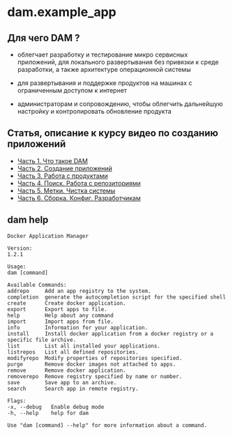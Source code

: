 # dam.example_app

## Для чего DAM ?

* облегчает разработку и тестирование микро сервисных приложений,
  для локального развертывания без привязки к среде разработки,
  а также архитектуре операционной системы

* для развертывания и поддержке продуктов на машинах с ограниченным доступом к интернет

* администраторам и сопровождению, чтобы облегчить дальнейшую настройку и контролировать обновление продукта

## Статья, описание к курсу видео по созданию приложений

- [Часть 1. Что такое DAM](Часть1.md)
- [Часть 2. Создание приложений](Часть2.md)
- [Часть 3. Работа с продуктами](Часть3.md)
- [Часть 4. Поиск. Работа с репозиториями](Часть4.md)
- [Часть 5. Метки. Чистка системы](Часть5.md)
- [Часть 6. Сборка. Конфиг. Разработчикам](Часть6.md)


## dam help
```
Docker Application Manager

Version:
1.2.1

Usage:
dam [command]

Available Commands:
addrepo     Add an app registry to the system.
completion  generate the autocompletion script for the specified shell
create      Create docker application.
export      Export apps to file.
help        Help about any command
import      Import apps from file.
info        Information for your application.
install     Install docker application from a docker registry or a specific file archive.
list        List all installed your applications.
listrepos   List all defined repositories.
modifyrepo  Modify properties of repositories specified.
purge       Remove docker images not attached to apps.
remove      Remove docker application.
removerepo  Remove registry specified by name or number.
save        Save app to an archive.
search      Search app in remote registry.

Flags:
-x, --debug   Enable debug mode
-h, --help    help for dam

Use "dam [command] --help" for more information about a command.
```
